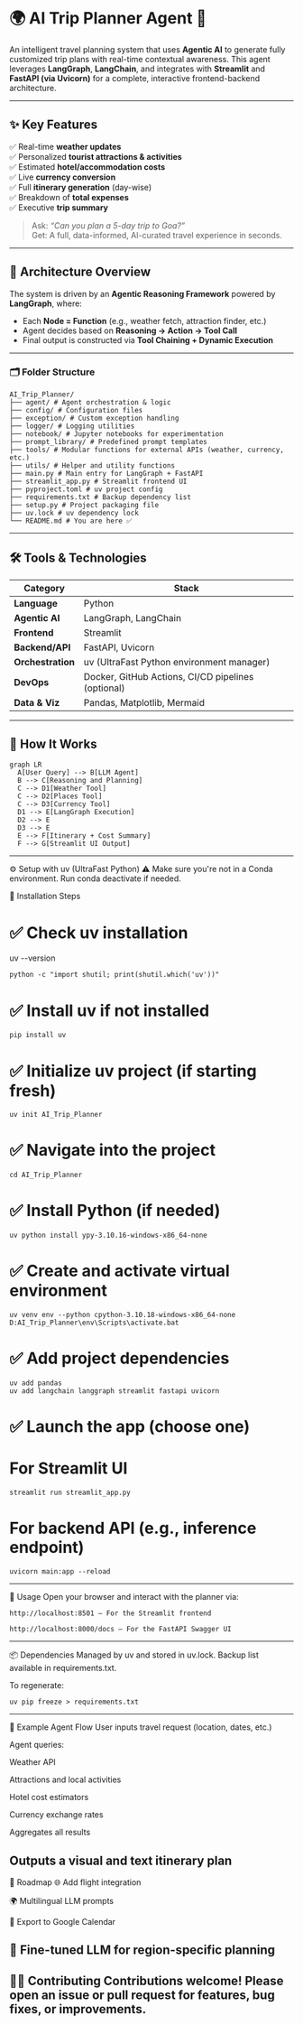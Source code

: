 # 🌍 AI Trip Planner Agent 🚀

An intelligent travel planning system that uses **Agentic AI** to generate fully customized trip plans with real-time contextual awareness. This agent leverages **LangGraph**, **LangChain**, and integrates with **Streamlit** and **FastAPI (via Uvicorn)** for a complete, interactive frontend-backend architecture.

---

## ✨ Key Features

✅ Real-time **weather updates**  
✅ Personalized **tourist attractions & activities**  
✅ Estimated **hotel/accommodation costs**  
✅ Live **currency conversion**  
✅ Full **itinerary generation** (day-wise)  
✅ Breakdown of **total expenses**  
✅ Executive **trip summary**

> Ask: *“Can you plan a 5-day trip to Goa?”*  
> Get: A full, data-informed, AI-curated travel experience in seconds.

---

## 🧠 Architecture Overview

The system is driven by an **Agentic Reasoning Framework** powered by **LangGraph**, where:

- Each **Node = Function** (e.g., weather fetch, attraction finder, etc.)
- Agent decides based on **Reasoning → Action → Tool Call**
- Final output is constructed via **Tool Chaining + Dynamic Execution**

---

### 🗂️ Folder Structure

```
AI_Trip_Planner/
├── agent/ # Agent orchestration & logic
├── config/ # Configuration files
├── exception/ # Custom exception handling
├── logger/ # Logging utilities
├── notebook/ # Jupyter notebooks for experimentation
├── prompt_library/ # Predefined prompt templates
├── tools/ # Modular functions for external APIs (weather, currency, etc.)
├── utils/ # Helper and utility functions
├── main.py # Main entry for LangGraph + FastAPI
├── streamlit_app.py # Streamlit frontend UI
├── pyproject.toml # uv project config
├── requirements.txt # Backup dependency list
├── setup.py # Project packaging file
├── uv.lock # uv dependency lock
└── README.md # You are here ✅
```



---

## 🛠️ Tools & Technologies

| Category           | Stack                                               |
|--------------------|-----------------------------------------------------|
| **Language**       | Python                                               |
| **Agentic AI**     | LangGraph, LangChain                                 |
| **Frontend**       | Streamlit                                            |
| **Backend/API**    | FastAPI, Uvicorn                                     |
| **Orchestration**  | uv (UltraFast Python environment manager)           |
| **DevOps**         | Docker, GitHub Actions, CI/CD pipelines (optional)  |
| **Data & Viz**     | Pandas, Matplotlib, Mermaid                         |

---

## 🧭 How It Works

```mermaid
graph LR
  A[User Query] --> B[LLM Agent]
  B --> C[Reasoning and Planning]
  C --> D1[Weather Tool]
  C --> D2[Places Tool]
  C --> D3[Currency Tool]
  D1 --> E[LangGraph Execution]
  D2 --> E
  D3 --> E
  E --> F[Itinerary + Cost Summary]
  F --> G[Streamlit UI Output]

```
---
⚙️ Setup with uv (UltraFast Python)
⚠️ Make sure you're not in a Conda environment. Run conda deactivate if needed.

🧪 Installation Steps



# ✅ Check uv installation
uv --version
```
python -c "import shutil; print(shutil.which('uv'))"
```
# ✅ Install uv if not installed
```
pip install uv
```
# ✅ Initialize uv project (if starting fresh)
```
uv init AI_Trip_Planner
```
# ✅ Navigate into the project
```
cd AI_Trip_Planner
```
# ✅ Install Python (if needed)
```
uv python install ypy-3.10.16-windows-x86_64-none
```
# ✅ Create and activate virtual environment
```
uv venv env --python cpython-3.10.18-windows-x86_64-none
D:AI_Trip_Planner\env\Scripts\activate.bat
```
# ✅ Add project dependencies
```
uv add pandas
uv add langchain langgraph streamlit fastapi uvicorn
```
# ✅ Launch the app (choose one)
# For Streamlit UI
```
streamlit run streamlit_app.py
```
# For backend API (e.g., inference endpoint)
```
uvicorn main:app --reload
```

---

🚀 Usage
Open your browser and interact with the planner via:
```
http://localhost:8501 – For the Streamlit frontend

http://localhost:8000/docs – For the FastAPI Swagger UI
```
---
📦 Dependencies
Managed by uv and stored in uv.lock. Backup list available in requirements.txt.

To regenerate:

```
uv pip freeze > requirements.txt
```
---
🧩 Example Agent Flow
User inputs travel request (location, dates, etc.)

Agent queries:

Weather API

Attractions and local activities

Hotel cost estimators

Currency exchange rates

Aggregates all results

Outputs a visual and text itinerary plan
---
📌 Roadmap
🌐 Add flight integration

🌍 Multilingual LLM prompts

📅 Export to Google Calendar

🧠 Fine-tuned LLM for region-specific planning
---
🧑‍💻 Contributing
Contributions welcome! Please open an issue or pull request for features, bug fixes, or improvements.
---






